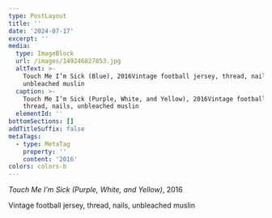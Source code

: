 ```yaml
---
type: PostLayout
title: ''
date: '2024-07-17'
excerpt: ''
media:
  type: ImageBlock
  url: /images/149246827853.jpg
  altText: >-
    Touch Me I’m Sick (Blue), 2016Vintage football jersey, thread, nails,
    unbleached muslin
  caption: >-
    Touch Me I’m Sick (Purple, White, and Yellow), 2016Vintage football jersey,
    thread, nails, unbleached muslin
  elementId: ''
bottomSections: []
addTitleSuffix: false
metaTags:
  - type: MetaTag
    property: ''
    content: '2016'
colors: colors-b
---
```

*Touch Me I’m Sick (Purple, White, and Yellow)*, 2016

Vintage football jersey, thread, nails, unbleached muslin
